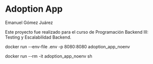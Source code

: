 # Adoption App
Emanuel Gómez Juárez

Este proyecto fue realizado para el curso de Programación Backend III: Testing y Escalabilidad Backend.


docker run --env-file .env -p 8080:8080 adoption_app_noenv

docker run --rm -it adoption_app_noenv sh